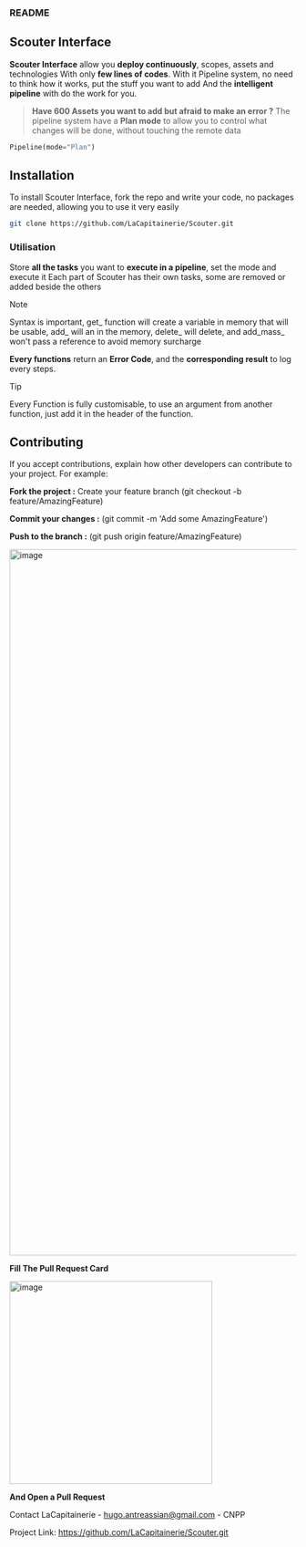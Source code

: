### README
## Scouter Interface
**Scouter Interface** allow you **deploy continuously**, scopes, assets and technologies
With only **few lines of codes**.
With it Pipeline system, no need to think how it works, put the stuff you want to add
And the **intelligent pipeline** with do the work for you.

> __Have 600 Assets you want to add but afraid to make an error ?__
The pipeline system have a **Plan mode** to allow you to control what changes will be done, without touching the remote data
```py
Pipeline(mode="Plan")
```

## Installation

To install Scouter Interface, fork the repo and write your code, no packages are needed, allowing you to use it very easily

```bash
git clone https://github.com/LaCapitainerie/Scouter.git
```

### Utilisation

Store **all the tasks** you want to **execute in a pipeline**, set the mode and execute it
Each part of Scouter has their own tasks, some are removed or added beside the others

> [!NOTE]
> Syntax is important, get_ function will create a variable in memory that will be usable, add_ will an in the memory, delete_ will delete, and add_mass_ won't pass a reference to avoid memory surcharge

**Every functions** return an **Error Code**, and the **corresponding result** to log every steps.

> [!TIP]
> Every Function is fully customisable, to use an argument from another function, just add it in the header of the function.


## Contributing
If you accept contributions, explain how other developers can contribute to your project. For example:

**Fork the project :** 
Create your feature branch (git checkout -b feature/AmazingFeature)

**Commit your changes :**
(git commit -m 'Add some AmazingFeature')

**Push to the branch :**
(git push origin feature/AmazingFeature)

<img width="1239" alt="image" src="https://github.com/LaCapitainerie/Scouter/assets/66835496/6f2a780f-18cc-4860-9d55-5bb806851149">

**Fill The Pull Request Card**

<img width="356" alt="image" src="https://github.com/LaCapitainerie/Scouter/assets/66835496/ebed97f3-a9cb-49f4-985e-ff1730894815">

**And Open a Pull Request**

Contact
LaCapitainerie - hugo.antreassian@gmail.com - CNPP

Project Link: https://github.com/LaCapitainerie/Scouter.git